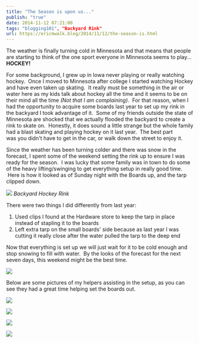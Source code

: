 ```yaml
---
title: "The Season is upon us..."
publish: "true"
date: 2014-11-12 07:21:00
tags: "blogging101", "Backyard Rink"
url: https://ericmwalk.blog/2014/11/12/the-season-is.html
---
```


The weather is finally turning cold in Minnesota and that means that people are starting to think of the one sport everyone in Minnesota seems to play... <strong>HOCKEY!</strong>

For some background, I grew up in Iowa never playing or really watching hockey.  Once I moved to Minnesota after college I started watching Hockey and have even taken up skating.  It really must be something in the air or water here as my kids talk about hockey all the time and it seems to be on their mind all the time <em>(Not that I am complaining)</em>.  For that reason, when I had the opportunity to acquire some boards last year to set up my rink in the backyard I took advantage of it.  Some of my friends outside the state of Minnesota are shocked that we actually flooded the backyard to create a rink to skate on.  Honestly, it does sound a little strange but the whole family had a blast skating and playing hockey on it last year.  The best part was you didn't have to get in the car, or walk down the street to enjoy it.

Since the weather has been turning colder and there was snow in the forecast, I spent some of the weekend setting the rink up to ensure I was ready for the season.  I was lucky that some family was in town to do some of the heavy lifting/swinging to get everything setup in really good time.  Here is how it looked as of Sunday night with the Boards up, and the tarp clipped down.

![](https://ericmwalk.blog/uploads/2021/e463b10ad6.jpg)
*Backyard Hockey Rink*

There were two things I did differently from last year:
<ol>
<li>Used clips I found at the Hardware store to keep the tarp in place instead of stapling it to the boards</li>
<li>Left extra tarp on the small boards' side because as last year I was cutting it really close after the water pulled the tarp to the deep end</li>
</ol>
Now that everything is set up we will just wait for it to be cold enough and stop snowing to fill with water.  By the looks of the forecast for the next seven days, this weekend might be the best time.

![](https://ericmwalk.blog/uploads/2021/d187abe10b.jpg)

Below are some pictures of my helpers assisting in the setup, as you can see they had a great time helping set the boards out.

![](https://ericmwalk.blog/uploads/2021/4f9eb2daa1.jpg)

![](https://ericmwalk.blog/uploads/2021/4f9eb2daa1.jpg)

![](https://ericmwalk.blog/uploads/2021/de8443e98a.jpg)

![](https://ericmwalk.blog/uploads/2021/e72de69d07.jpg)